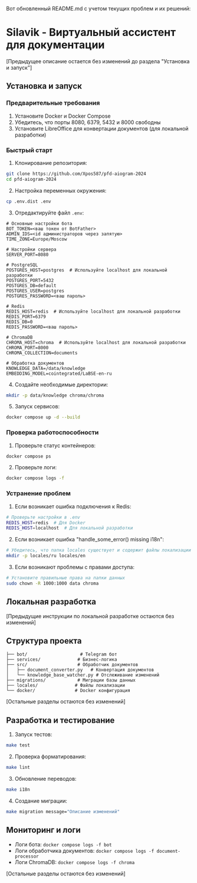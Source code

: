 Вот обновленный README.md с учетом текущих проблем и их решений:

# Silavik - Виртуальный ассистент для документации

[Предыдущее описание остается без изменений до раздела "Установка и запуск"]

## Установка и запуск

### Предварительные требования

1. Установите Docker и Docker Compose
2. Убедитесь, что порты 8080, 6379, 5432 и 8000 свободны
3. Установите LibreOffice для конвертации документов (для локальной разработки)

### Быстрый старт

1. Клонирование репозитория:
```bash
git clone https://github.com/Xpos587/pfd-aiogram-2024
cd pfd-aiogram-2024
```

2. Настройка переменных окружения:
```bash
cp .env.dist .env
```

3. Отредактируйте файл `.env`:
```env
# Основные настройки бота
BOT_TOKEN=<ваш токен от BotFather>
ADMIN_IDS=<id администраторов через запятую>
TIME_ZONE=Europe/Moscow

# Настройки сервера
SERVER_PORT=8080

# PostgreSQL
POSTGRES_HOST=postgres  # Используйте localhost для локальной разработки
POSTGRES_PORT=5432
POSTGRES_DB=default
POSTGRES_USER=postgres
POSTGRES_PASSWORD=<ваш пароль>

# Redis
REDIS_HOST=redis  # Используйте localhost для локальной разработки
REDIS_PORT=6379
REDIS_DB=0
REDIS_PASSWORD=<ваш пароль>

# ChromaDB
CHROMA_HOST=chroma  # Используйте localhost для локальной разработки
CHROMA_PORT=8000
CHROMA_COLLECTION=documents

# Обработка документов
KNOWLEDGE_DATA=/data/knowledge
EMBEDDING_MODEL=cointegrated/LaBSE-en-ru
```

4. Создайте необходимые директории:
```bash
mkdir -p data/knowledge chroma/chroma
```

5. Запуск сервисов:
```bash
docker compose up -d --build
```

### Проверка работоспособности

1. Проверьте статус контейнеров:
```bash
docker compose ps
```

2. Проверьте логи:
```bash
docker compose logs -f
```

### Устранение проблем

1. Если возникает ошибка подключения к Redis:
```bash
# Проверьте настройки в .env
REDIS_HOST=redis  # Для Docker
REDIS_HOST=localhost  # Для локальной разработки
```

2. Если возникает ошибка "handle_some_error() missing i18n":
```bash
# Убедитесь, что папка locales существует и содержит файлы локализации
mkdir -p locales/ru locales/en
```

3. Если возникают проблемы с правами доступа:
```bash
# Установите правильные права на папки данных
sudo chown -R 1000:1000 data chroma
```

## Локальная разработка

[Предыдущие инструкции по локальной разработке остаются без изменений]

## Структура проекта

```
├── bot/                    # Telegram бот
├── services/              # Бизнес-логика
├── src/                   # Обработчик документов
│   ├── document_converter.py   # Конвертация документов
│   └── knowledge_base_watcher.py # Отслеживание изменений
├── migrations/            # Миграции базы данных
├── locales/              # Файлы локализации
└── docker/               # Docker конфигурация
```

[Остальные разделы остаются без изменений]

## Разработка и тестирование

1. Запуск тестов:
```bash
make test
```

2. Проверка форматирования:
```bash
make lint
```

3. Обновление переводов:
```bash
make i18n
```

4. Создание миграции:
```bash
make migration message="Описание изменений"
```

## Мониторинг и логи

- Логи бота: `docker compose logs -f bot`
- Логи обработчика документов: `docker compose logs -f document-processor`
- Логи ChromaDB: `docker compose logs -f chroma`

[Остальные разделы остаются без изменений]
